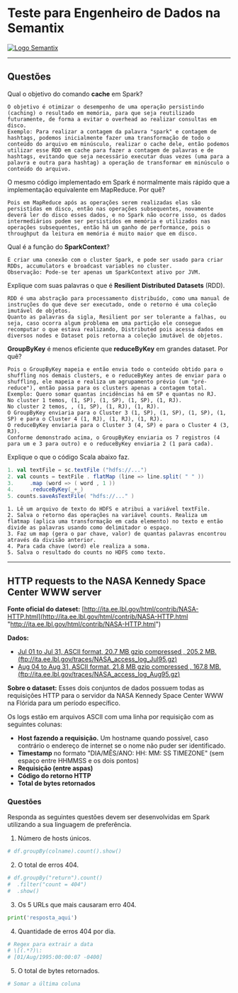 # Teste para Engenheiro de Dados na Semantix

[![Logo Semantix](https://github.com/paaarx/semantix/blob/master/semantix_logo.jpg "Logo Semantix")](https://github.com/paaarx/semantix/blob/master/semantix_logo.jpg "Logo Semantix")

------------

## Questões

Qual o objetivo do comando **cache** em Spark?
```
O objetivo é otimizar o desempenho de uma operação persistindo (caching) o resultado em memória, para que seja reutilizado futuramente, de forma a evitar o overhead ao realizar consultas em disco.
Exemplo: Para realizar a contagem da palavra "spark" e contagem de hashtags, podemos inicialmente fazer uma transformação de todo o conteúdo do arquivo em minúsculo, realizar o cache dele, então podemos utilizar esse RDD em cache para fazer a contagem de palavras e de hashtags, evitando que seja necessário executar duas vezes (uma para a palavra e outra para hashtag) a operação de transformar em minúsculo o conteúdo do arquivo.
```

O mesmo código implementado em Spark é normalmente mais rápido que a implementação equivalente em MapReduce. Por quê?
```
Pois em MapReduce após as operações serem realizadas elas são persistidas em disco, então nas operações subsequentes, novamente deverá ler do disco esses dados, e no Spark não ocorre isso, os dados intermediários podem ser persistidos em memória e utilizados nas operações subsequentes, então há um ganho de performance, pois o throughput da leitura em memória é muito maior que em disco.
```

Qual é a função do **SparkContext**?
```
É criar uma conexão com o cluster Spark, e pode ser usado para criar RDDs, accumulators e broadcast variables no cluster.
Observação: Pode-se ter apenas um SparkContext ativo por JVM.
```

Explique com suas palavras o que é **Resilient Distributed Datasets** (RDD).
```
RDD é uma abstração para processamento distribuído, como uma manual de instruções do que deve ser executado, onde o retorno é uma coleção imutável de objetos.
Quanto as palavras da sigla, Resilient por ser tolerante a falhas, ou seja, caso ocorra algum problema em uma partição ele consegue recomputar o que estava realizando, Distributed pois acessa dados em diversos nodes e Dataset pois retorna a coleção imutável de objetos.
```

**GroupByKey** é menos eficiente que **reduceByKey** em grandes dataset. Por quê?
```
Pois o GroupByKey mapeia e então envia todo o conteúdo obtido para o shuffling nos demais clusters, e o reduceByKey antes de enviar para o shuffling, ele mapeia e realiza um agrupamento prévio (um "pré-reduce"), então passa para os clusters apenas a contagem total.
Exemplo: Quero somar quantas incidências há em SP e quantas no RJ.
No cluster 1 temos, (1, SP), (1, SP), (1, SP), (1, RJ).
No cluster 2 temos, , (1, SP), (1, RJ), (1, RJ).
O GroupByKey enviaria para o Cluster 3 (1, SP), (1, SP), (1, SP), (1, SP) e para o Cluster 4 (1, RJ), (1, RJ), (1, RJ).
O reduceByKey enviaria para o Cluster 3 (4, SP) e para o Cluster 4 (3, RJ).
Conforme demonstrado acima, o GroupByKey enviaria os 7 registros (4 para um e 3 para outro) e o reduceByKey enviaria 2 (1 para cada).
```

Explique o que o código Scala abaixo faz.
```scala
1. val textFile = sc.textFile ("hdfs://...")
2. val counts = textFile . flatMap (line => line.split( " " ))
3.     .map (word => ( word , 1 ))
4.     .reduceByKey(_+_)
5. counts.saveAsTextFile( "hdfs://..." )
```

```
1. Lê um arquivo de texto do HDFS e atribui a variável textFile.
2. Salva o retorno das operações na variável counts. Realiza um flatmap (aplica uma transformação em cada elemento) no texto e então divide as palavras usando como delimitador o espaço.
3. Faz um map (gera o par chave, valor) de quantas palavras encontrou através da divisão anterior.
4. Para cada chave (word) ele realiza a soma.
5. Salva o resultado do counts no HDFS como texto.
```

------------

## HTTP requests to the NASA Kennedy Space Center WWW server

**Fonte oficial do dateset:** [http://ita.ee.lbl.gov/html/contrib/NASA-HTTP.html](http://ita.ee.lbl.gov/html/contrib/NASA-HTTP.html "http://ita.ee.lbl.gov/html/contrib/NASA-HTTP.html")

**Dados:**
- [Jul 01 to Jul 31, ASCII format, 20.7 MB gzip compressed , 205.2 MB. (ftp://ita.ee.lbl.gov/traces/NASA_access_log_Jul95.gz)](ftp://ita.ee.lbl.gov/traces/NASA_access_log_Jul95.gz "Jul 01 to Jul 31, ASCII format, 20.7 MB gzip compressed , 205.2 MB.")
- [Aug 04 to Aug 31, ASCII format, 21.8 MB gzip compressed , 167.8 MB. (ftp://ita.ee.lbl.gov/traces/NASA_access_log_Aug95.gz)](ftp://ita.ee.lbl.gov/traces/NASA_access_log_Aug95.gz "Aug 04 to Aug 31, ASCII format, 21.8 MB gzip compressed , 167.8 MB.")

**Sobre o dataset:** Esses dois conjuntos de dados possuem todas as requisições HTTP para o servidor da NASA Kennedy Space Center WWW na Flórida para um período específico.

Os logs estão em arquivos ASCII com uma linha por requisição com as seguintes colunas:
- **Host fazendo a requisição.** Um hostname quando possível, caso contrário o endereço de internet se o nome não puder ser identificado.
- **Timestamp** no formato "DIA/MÊS/ANO: HH: MM: SS TIMEZONE" (sem espaço entre HHMMSS e os dois pontos)
- **Requisição (entre aspas)**
- **Código do retorno HTTP**
- **Total de bytes retornados**

### Questões
Responda as seguintes questões devem ser desenvolvidas em Spark utilizando a sua linguagem de preferência.

1. Número de hosts únicos.
```python
# df.groupBy(colname).count().show()
```

2. O total de erros 404.
```python
# df.groupBy("return").count()
#  .filter("count = 404")
#  .show()
```

3. Os 5 URLs que mais causaram erro 404.
```python
print('resposta_aqui')
```

4. Quantidade de erros 404 por dia.
```python
# Regex para extrair a data
# \[(.*?)\:
# [01/Aug/1995:00:00:07 -0400]
```

5. O total de bytes retornados.
```python
# Somar a última coluna
```
